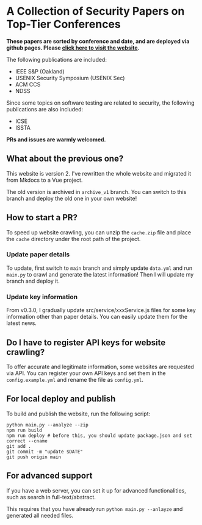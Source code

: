 # A Collection of Security Papers on Top-Tier Conferences

**These papers are sorted by conference and date, and are deployed via github pages. Please [click here to visit the website](https://sec.c01dkit.com).**

The following publications are included:

- IEEE S&P (Oakland)
- USENIX Security Symposium (USENIX Sec)
- ACM CCS
- NDSS

Since some topics on software testing are related to security, the following publications are also included:

- ICSE
- ISSTA

**PRs and issues are warmly welcomed.**

## What about the previous one?

This website is version 2. I've rewritten the whole website and migrated it from Mkdocs to a Vue project.

The old version is archived in `archive_v1` branch.
You can switch to this branch and deploy the old one in your own website! 

## How to start a PR?

To speed up website crawling, you can unzip the `cache.zip` file and place the `cache` directory under the root path of the project.

### Update paper details

To update, first switch to `main` branch and simply update `data.yml` and run `main.py` to crawl and generate the latest information! Then I will update my branch and deploy it.

### Update key information

From v0.3.0, I gradually update src/service/xxxService.js files for some key information other than paper details. You can easily update them for the latest news.

## Do I have to register API keys for website crawling?

To offer accurate and legitimate information, some websites are requested via API. 
You can register your own API keys and set them in the `config.example.yml` and rename the file as `config.yml`.

## For local deploy and publish

To build and publish the website, run the following script:

```shell
python main.py --analyze --zip
npm run build
npm run deploy # before this, you should update package.json and set correct --cname
git add .
git commit -m "update $DATE"
git push origin main
```

## For advanced support

If you have a web server, you can set it up for advanced functionalities, such as search in full-text/abstract.

This requires that you have already run `python main.py --anlayze` and generated all needed files.


